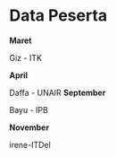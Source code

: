 # Data Peserta

**Maret**

Giz - ITK

**April**

Daffa - UNAIR
**September**

Bayu - IPB

**November**

irene-ITDel
